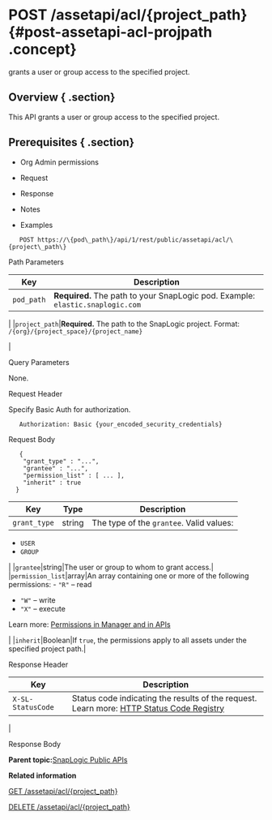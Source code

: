 # POST /assetapi/acl/\{project\_path\} {#post-assetapi-acl-projpath .concept}

grants a user or group access to the specified project.

## Overview { .section}

This API grants a user or group access to the specified project.

## Prerequisites { .section}

-   Org Admin permissions

-   Request
-   Response
-   Notes
-   Examples

``` {#codeblock-endpoint .normalize-space .lang-uri}
   POST https://\{pod\_path\}/api/1/rest/public/assetapi/acl/\{project\_path\}

```

Path Parameters

|Key|Description|
|---|-----------|
|`pod_path`|**Required.** The path to your SnapLogic pod. Example: `elastic.snaplogic.com`

|
|`project_path`|**Required.** The path to the SnapLogic project. Format: `/{org}/{project_space}/{project_name}`

|

Query Parameters

None.

Request Header

Specify Basic Auth for authorization.

``` {#d73e705 .normalize-space}
   Authorization: Basic {your_encoded_security_credentials}

```

Request Body

``` {#request-body .normalize-space .lang-json}
   {
    "grant_type" : "...",
    "grantee" : "...",
    "permission_list" : [ ... ],
    "inherit" : true
  }

```

|Key|Type|Description|
|---|----|-----------|
|`grant_type`|string|The type of the `grantee`. Valid values:

-   `USER`
-   `GROUP`

|
|`grantee`|string|The user or group to whom to grant access.|
|`permission_list`|array|An array containing one or more of the following permissions: -   `"R"` – read
-   `"W"` – write
-   `"X"` – execute

 Learn more: [Permissions in Manager and in APIs](../common/../public-apis/api-perms-vs-manager-perms.md)

|
|`inherit`|Boolean|If `true`, the permissions apply to all assets under the specified project path.|

Response Header

|Key|Description|
|---|-----------|
|`X-SL-StatusCode`|Status code indicating the results of the request. Learn more: [HTTP Status Code Registry](https://www.iana.org/assignments/http-status-codes/http-status-codes.xhtml)

|

Response Body

**Parent topic:**[SnapLogic Public APIs](../public-apis/public-apis.md)

**Related information**  


[GET /assetapi/acl/\{project\_path\}](../public-apis/get-assetapi-acl-projpath.md)

[DELETE /assetapi/acl/\{project\_path\}](../public-apis/delete-assetapi-acl-projpath.md)

